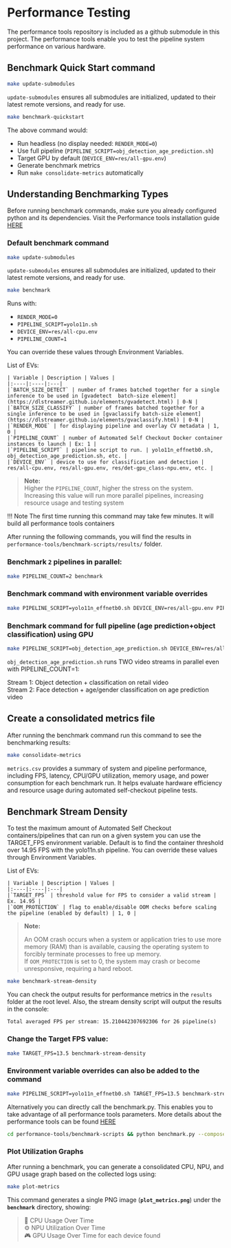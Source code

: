 # Performance Testing

The performance tools repository is included as a github submodule in this project. The performance tools enable you to test the pipeline system performance on various hardware. 


## Benchmark Quick Start command

```bash
make update-submodules
```
`update-submodules` ensures all submodules are initialized, updated to their latest remote versions, and ready for use.

```bash
make benchmark-quickstart
```
The above command would:
- Run headless (no display needed: `RENDER_MODE=0`)
- Use full pipeline (`PIPELINE_SCRIPT=obj_detection_age_prediction.sh`)
- Target GPU by default (`DEVICE_ENV=res/all-gpu.env`)
- Generate benchmark metrics
- Run `make consolidate-metrics` automatically

## Understanding Benchmarking Types

Before running benchmark commands, make sure you already configured python and its dependencies. Visit the Performance tools installation guide [HERE]((../../performance-tools/benchmark.md#benchmark-a-cv-pipeline))

### Default benchmark command

```bash
make update-submodules
```
`update-submodules` ensures all submodules are initialized, updated to their latest remote versions, and ready for use.

```bash
make benchmark
```
Runs with:
- `RENDER_MODE=0`
- `PIPELINE_SCRIPT=yolo11n.sh`
- `DEVICE_ENV=res/all-cpu.env`
- `PIPELINE_COUNT=1`

You can override these values through Environment Variables.

List of EVs:

    | Variable | Description | Values |
    |:----|:----|:---|
    |`BATCH_SIZE_DETECT` | number of frames batched together for a single inference to be used in [gvadetect  batch-size element](https://dlstreamer.github.io/elements/gvadetect.html) | 0-N |
    |`BATCH_SIZE_CLASSIFY` | number of frames batched together for a single inference to be used in [gvaclassify batch-size element](https://dlstreamer.github.io/elements/gvaclassify.html) | 0-N |
    |`RENDER_MODE` | for displaying pipeline and overlay CV metadata | 1, 0 |
    |`PIPELINE_COUNT` | number of Automated Self Checkout Docker container instances to launch | Ex: 1 |
    |`PIPELINE_SCRIPT` | pipeline script to run. | yolo11n_effnetb0.sh, obj_detection_age_prediction.sh, etc. |
    |`DEVICE_ENV` | device to use for classification and detection | res/all-cpu.env, res/all-gpu.env, res/det-gpu_class-npu.env, etc. |    

> **Note:**  
> Higher the `PIPELINE_COUNT`, higher the stress on the system.  
> Increasing this value will run more parallel pipelines, increasing resource usage and testing system

!!! Note
    The first time running this command may take few minutes. It will build all performance tools containers

After running the following commands, you will find the results in `performance-tools/benchmark-scripts/results/` folder.


### Benchmark `2` pipelines in parallel:

```bash
make PIPELINE_COUNT=2 benchmark 
```

### Benchmark command with environment variable overrides

```bash
make PIPELINE_SCRIPT=yolo11n_effnetb0.sh DEVICE_ENV=res/all-gpu.env PIPELINE_COUNT=1 benchmark
```

### Benchmark command for full pipeline (age prediction+object classification) using GPU

```bash
make PIPELINE_SCRIPT=obj_detection_age_prediction.sh DEVICE_ENV=res/all-gpu.env PIPELINE_COUNT=1 benchmark
```
`obj_detection_age_prediction.sh` runs TWO video streams in parallel even with PIPELINE_COUNT=1:

Stream 1: Object detection + classification on retail video <br>
Stream 2: Face detection + age/gender classification on age prediction video



## Create a consolidated metrics file 

After running the benchmark command run this command to see the benchmarking results:

```bash
make consolidate-metrics
```

`metrics.csv` provides a summary of system and pipeline performance, including FPS, latency, CPU/GPU utilization, memory usage, and power consumption for each benchmark run.
It helps evaluate hardware efficiency and resource usage during automated self-checkout pipeline tests.

## Benchmark Stream Density

To test the maximum amount of Automated Self Checkout containers/pipelines that can run on a given system you can use the TARGET_FPS environment variable. Default is to find the container threshold over 14.95 FPS with the yolo11n.sh pipeline. You can override these values through Environment Variables.

List of EVs:

    | Variable | Description | Values |
    |:----|:----|:---|
    |`TARGET_FPS` | threshold value for FPS to consider a valid stream | Ex. 14.95 |
    |`OOM_PROTECTION` | flag to enable/disable OOM checks before scaling the pipeline (enabled by default) | 1, 0 |

> **Note:**
> 
> An OOM crash occurs when a system or application tries to use more memory (RAM) than is available, causing the operating system to forcibly terminate processes to free up memory.<br>
> If `OOM_PROTECTION` is set to 0, the system may crash or become unresponsive, requiring a hard reboot. 
    
```bash
make benchmark-stream-density
```

You can check the output results for performance metrics in the `results` folder at the root level. Also, the stream density script will output the results in the console:

```
Total averaged FPS per stream: 15.210442307692306 for 26 pipeline(s)
```

### Change the Target FPS value:

```bash
make TARGET_FPS=13.5 benchmark-stream-density
```

### Environment variable overrides can also be added to the command

```bash
make PIPELINE_SCRIPT=yolo11n_effnetb0.sh TARGET_FPS=13.5 benchmark-stream-density
```

Alternatively you can directly call the benchmark.py. This enables you to take advantage of all performance tools parameters. More details about the performance tools can be found [HERE](../../performance-tools/benchmark.md#benchmark-stream-density-for-cv-pipelines)

```bash
cd performance-tools/benchmark-scripts && python benchmark.py --compose_file ../../src/docker-compose.yml --target_fps 14
```

### Plot Utilization Graphs

After running a benchmark, you can generate a consolidated CPU, NPU, and GPU usage graph based on the collected logs using:
```bash
make plot-metrics
```
This command generates a single PNG image (**`plot_metrics.png`**) under the **`benchmark`** directory, showing:  
> 🧠 CPU Usage Over Time  
> ⚙️ NPU Utilization Over Time  
> 🎮 GPU Usage Over Time for each device found  
